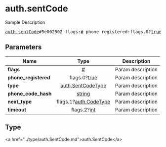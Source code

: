 # auth.sentCode

Sample Description

<pre>
<a href="../constructor/auth.sentCode.md">auth.sentCode</a>#5e002502 flags:<a href="../type/#.md">#</a> phone_registered:flags.0?<a href="../type/true.md">true</a> type:<a href="../type/auth.SentCodeType.md">auth.SentCodeType</a> phone_code_hash:<a href="../type/string.md">string</a> next_type:flags.1?<a href="../type/auth.CodeType.md">auth.CodeType</a> timeout:flags.2?<a href="../type/int.md">int</a> = <a href="../type/auth.SentCode.md">auth.SentCode</a>;
</pre>

## Parameters

| Name | Type | Description |
|------|:----:|-------------|
| **flags** | <a href="../type/#.md">#</a> | Param description |
| **phone_registered** | flags.0?<a href="../type/true.md">true</a> | Param description |
| **type** | <a href="../type/auth.SentCodeType.md">auth.SentCodeType</a> | Param description |
| **phone_code_hash** | <a href="../type/string.md">string</a> | Param description |
| **next_type** | flags.1?<a href="../type/auth.CodeType.md">auth.CodeType</a> | Param description |
| **timeout** | flags.2?<a href="../type/int.md">int</a> | Param description |

## Type

&lt;a href=&#34;../type/auth.SentCode.md&#34;&gt;auth.SentCode&lt;/a&gt;
